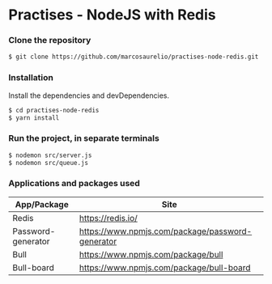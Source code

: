 # Practises - NodeJS with Redis

### Clone the repository

```sh
$ git clone https://github.com/marcosaurelio/practises-node-redis.git
```

### Installation

Install the dependencies and devDependencies.

```sh
$ cd practises-node-redis
$ yarn install 
```

### Run the project,  in separate terminals

```sh
$ nodemon src/server.js
$ nodemon src/queue.js
```

### Applications and packages used

| App/Package | Site |
| ------ | ------ |
| Redis | https://redis.io/ |
| Password-generator | https://www.npmjs.com/package/password-generator |
| Bull | https://www.npmjs.com/package/bull |
| Bull-board | https://www.npmjs.com/package/bull-board |